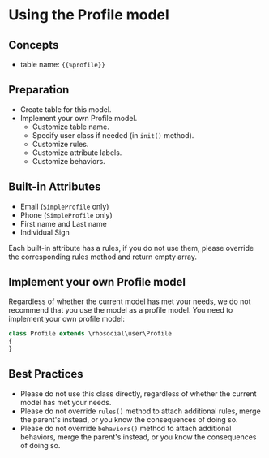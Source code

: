 # Using the Profile model

## Concepts

- table name: `{{%profile}}`

## Preparation

- Create table for this model.
- Implement your own Profile model.
  - Customize table name.
  - Specify user class if needed (in `init()` method).
  - Customize rules.
  - Customize attribute labels.
  - Customize behaviors.

## Built-in Attributes

- Email (`SimpleProfile` only)
- Phone (`SimpleProfile` only)
- First name and Last name
- Individual Sign

Each built-in attribute has a rules, if you do not use them, please override the corresponding rules method and return empty array.

## Implement your own Profile model

Regardless of whether the current model has met your needs, we do not recommend
that you use the model as a profile model. You need to implement your own profile model:

```php
class Profile extends \rhosocial\user\Profile
{
}
```

## Best Practices

- Please do not use this class directly, regardless of whether the current model has met your needs.
- Please do not override `rules()` method to attach additional rules, merge the parent's instead, or you know the consequences of doing so.
- Please do not override `behaviors()` method to attach additional behaviors, merge the parent's instead, or you know the consequences of doing so.